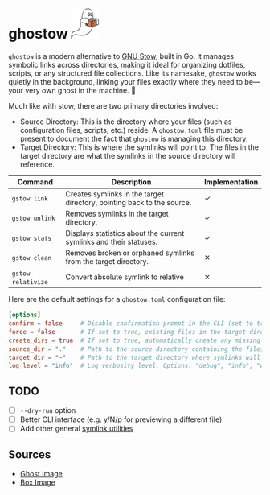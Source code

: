 <h1>
ghostow
<img src="./media/ghostow-logo.png" alt="Description" height="60" />
</h1>

`ghostow` is a modern alternative to [GNU Stow](https://www.gnu.org/software/stow/), built in Go. It manages symbolic links across directories, making it ideal for organizing dotfiles, scripts, or any structured file collections. Like its namesake, `ghostow` works quietly in the background, linking your files exactly where they need to be—your very own ghost in the machine. 👻

Much like with stow, there are two primary directories involved:

* Source Directory: This is the directory where your files (such as configuration files, scripts, etc.) reside. A `ghostow.toml` file must be present to document the fact that `ghostow` is managing this directory.
* Target Directory: This is where the symlinks will point to. The files in the target directory are what the symlinks in the source directory will reference.

| **Command**        | **Description**                                                        | **Implementation** |
| ------------------ | ---------------------------------------------------------------------- | ------------------ |
| `gstow link`       | Creates symlinks in the target directory, pointing back to the source. | ✓                 |
| `gstow unlink`     | Removes symlinks in the target directory.                              | ✓                 |
| `gstow stats`      | Displays statistics about the current symlinks and their statuses.     | ✓                 |
| `gstow clean`      | Removes broken or orphaned symlinks from the target directory.         | ✕                 |
| `gstow relativize` | Convert absolute symlink to relative                                   | ✕                 |

Here are the default settings for a `ghostow.toml` configuration file:

```toml
[options]
confirm = false     # Disable confirmation prompt in the CLI (set to true for confirmation before actions).
force = false       # If set to true, existing files in the target directory will be overwritten without prompt.
create_dirs = true  # If set to true, automatically create any missing directories in the target path.
source_dir = "."    # Path to the source directory containing the files to be linked.
target_dir = "~"    # Path to the target directory where symlinks will be created.
log_level = "info"  # Log verbosity level. Options: "debug", "info", "warn", "error", "dpanic", "panic", "fatal"
```

## TODO

- [ ] `--dry-run` option
- [ ] Better CLI interface (e.g. y/N/p for previewing a different file)
- [ ] Add other general [symlink utilities](https://github.com/brandt/symlinks)

## Sources

- [Ghost Image](https://pixabay.com/vectors/ghosts-halloween-spooky-cute-haunt-1775548/)
- [Box Image](https://pixabay.com/vectors/package-cardboard-box-delivery-8856091/)